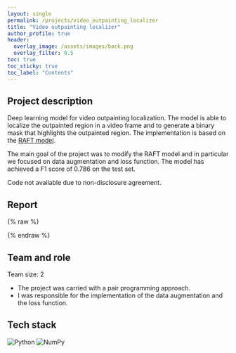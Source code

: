 ```yaml
---
layout: single
permalink: /projects/video_outpainting_localizer
title: "Video outpainting localizer"
author_profile: true
header:
  overlay_image: /assets/images/back.png
  overlay_filter: 0.5
toc: true
toc_sticky: true
toc_label: "Contents"
---
```



## Project description

Deep learning model for video outpainting localization. The model is able to localize the outpainted region in a video frame and to generate a binary mask that highlights the outpainted region. The implementation is based on the [RAFT model](https://arxiv.org/pdf/2003.12039.pdf). 

The main goal of the project was to modify the RAFT model and in particular we focused on data augmentation and loss function. The model has achieved a F1 score of 0.786 on the test set.

Code not available due to non-disclosure agreement.

## Report

{% raw %}
<center>  
  <a href="/project_reports/video_outpainting_localizer.pdf" target="_blank" class="btn"><i class="fa fa-file-pdf-o" style="font-size: 42px;"></i></a>
</center>
{% endraw %}


## Team and role

Team size: 2

+ The project was carried with a pair programming approach. <br>
+ I was responsible for the implementation of the data augmentation and the loss function. <br>

## Tech stack
![Python](https://img.shields.io/badge/Python-FFD43B?style=for-the-badge&logo=python&logoColor=blue)
![NumPy](https://img.shields.io/badge/Numpy-777BB4?style=for-the-badge&logo=numpy&logoColor=white) 

